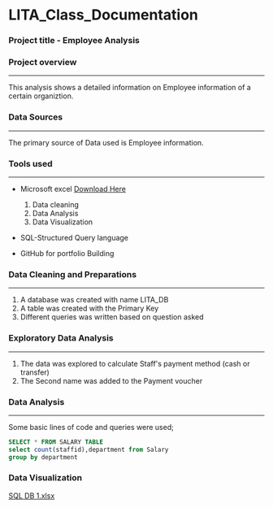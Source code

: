 # LITA_Class_Documentation

### Project title - Employee Analysis

### Project overview 
---
This analysis shows a detailed information on Employee information of a certain organiztion. 

### Data Sources
---
The primary source of Data used is Employee information. 
 ### Tools used
 ---
- Microsoft excel [Download Here](https://www.microsoft.com)
  1. Data cleaning
  2. Data Analysis
  3. Data Visualization
     
- SQL-Structured Query language
- GitHub for portfolio Building
### Data Cleaning and Preparations
---
1. A database was created with name LITA_DB
2. A table was created with the Primary Key
3. Different queries was written based on question asked

### Exploratory Data Analysis
---
 1. The data was explored to calculate Staff's payment method (cash or transfer)
 2. The Second name was added to the Payment voucher
### Data Analysis
---
Some basic lines of code and queries were used;

```SQL
SELECT * FROM SALARY TABLE
select count(staffid),department from Salary
group by department
```

### Data Visualization
[SQL DB 1.xlsx](https://github.com/user-attachments/files/17581189/SQL.DB.1.xlsx)
